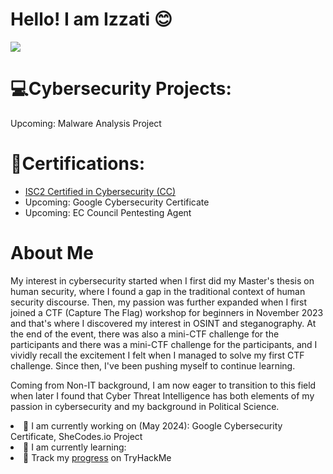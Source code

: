 # Hello! I am Izzati 😊

<a href="https://www.linkedin.com/in/nur-i-11517929b/"><img src="https://img.shields.io/badge/-LinkedIn-0072b1?&style=for-the-badge&logo=linkedin&logoColor=white" /></a>

# 💻Cybersecurity Projects:
Upcoming: Malware Analysis Project

# 🏅Certifications:

<ul>
  <li><a href="https://www.credly.com/badges/515d7d81-d9f5-42a4-b008-c35817c76b80">ISC2 Certified in Cybersecurity (CC)</a></li>
  <li>Upcoming: Google Cybersecurity Certificate</li>
  <li>Upcoming: EC Council Pentesting Agent</li>
</ul>

# About Me

My interest in cybersecurity started when I first did my Master's thesis on human security, where I found a gap in the traditional context of human security discourse.  Then, my passion was further expanded when I first joined a CTF (Capture The Flag) workshop for beginners in November 2023 and that's where I discovered my interest in OSINT and steganography. At the end of the event, there was also a mini-CTF challenge for the participants and  there was a mini-CTF challenge for the participants, and I vividly recall the excitement I felt when I managed to solve my first CTF challenge. Since then, I've been pushing myself to continue learning.

Coming from Non-IT background, I am now eager to transition to this field when later I found that Cyber Threat Intelligence has both elements of my passion in cybersecurity and my background in Political Science.

<li> 👀 I am currently working on (May 2024): Google Cybersecurity Certificate, SheCodes.io Project </li>
<li> 🌱 I am currently learning: </li>
<li> 👟 Track my <a href="https://tryhackme.com/p/Appledoe"> progress</a> on TryHackMe </li>

